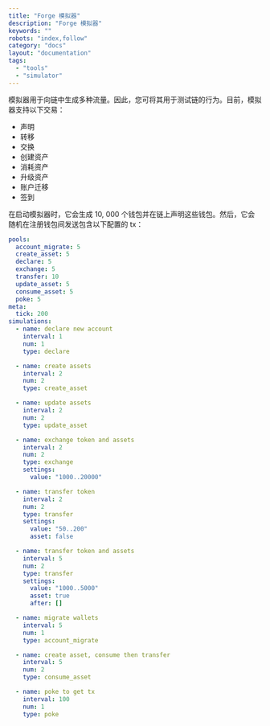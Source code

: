 ```yaml
---
title: "Forge 模拟器"
description: "Forge 模拟器"
keywords: ""
robots: "index,follow"
category: "docs"
layout: "documentation"
tags:
  - "tools"
  - "simulator"
---
```


模拟器用于向链中生成多种流量。因此，您可将其用于测试链的行为。目前，模拟器支持以下交易：

- 声明
- 转移
- 交换
- 创建资产
- 消耗资产
- 升级资产
- 账户迁移
- 签到

在启动模拟器时，它会生成 10, 000 个钱包并在链上声明这些钱包。然后，它会随机在注册钱包间发送包含以下配置的 tx：

```yaml
pools:
  account_migrate: 5
  create_asset: 5
  declare: 5
  exchange: 5
  transfer: 10
  update_asset: 5
  consume_asset: 5
  poke: 5
meta:
  tick: 200
simulations:
  - name: declare new account
    interval: 1
    num: 1
    type: declare

  - name: create assets
    interval: 2
    num: 2
    type: create_asset

  - name: update assets
    interval: 2
    num: 2
    type: update_asset

  - name: exchange token and assets
    interval: 2
    num: 2
    type: exchange
    settings:
      value: "1000..20000"

  - name: transfer token
    interval: 2
    num: 2
    type: transfer
    settings:
      value: "50..200"
      asset: false

  - name: transfer token and assets
    interval: 5
    num: 2
    type: transfer
    settings:
      value: "1000..5000"
      asset: true
      after: []

  - name: migrate wallets
    interval: 5
    num: 1
    type: account_migrate

  - name: create asset, consume then transfer
    interval: 5
    num: 2
    type: consume_asset

  - name: poke to get tx
    interval: 100
    num: 1
    type: poke
```

<!--stackedit_data:
eyJoaXN0b3J5IjpbLTQxMjM1NTk3NV19
-->

